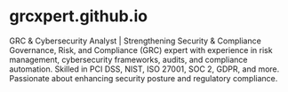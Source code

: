 # grcxpert.github.io
GRC &amp; Cybersecurity Analyst | Strengthening Security &amp; Compliance  Governance, Risk, and Compliance (GRC) expert with experience in risk management, cybersecurity frameworks, audits, and compliance automation. Skilled in PCI DSS, NIST, ISO 27001, SOC 2, GDPR, and more. Passionate about enhancing security posture and regulatory compliance.
